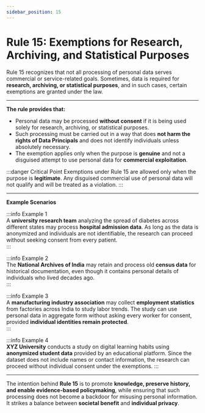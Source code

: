 ```yaml
---
sidebar_position: 15
---
```


# Rule 15: Exemptions for Research, Archiving, and Statistical Purposes

Rule 15 recognizes that not all processing of personal data serves commercial or service-related goals. Sometimes, data is required for **research, archiving, or statistical purposes**, and in such cases, certain exemptions are granted under the law.

---

**The rule provides that:**

- Personal data may be processed **without consent** if it is being used solely for research, archiving, or statistical purposes.  
- Such processing must be carried out in a way that does **not harm the rights of Data Principals** and does not identify individuals unless absolutely necessary.  
- The exemption applies only when the purpose is **genuine** and not a disguised attempt to use personal data for **commercial exploitation**.  

:::danger Critical Point
Exemptions under Rule 15 are allowed only when the purpose is **legitimate**. Any disguised commercial use of personal data will not qualify and will be treated as a violation.
:::

---

**Example Scenarios**

:::info Example 1  
A **university research team** analyzing the spread of diabetes across different states may process **hospital admission data**. As long as the data is anonymized and individuals are not identifiable, the research can proceed without seeking consent from every patient.  
:::

:::info Example 2  
The **National Archives of India** may retain and process old **census data** for historical documentation, even though it contains personal details of individuals who lived decades ago.  
:::

:::info Example 3  
A **manufacturing industry association** may collect **employment statistics** from factories across India to study labor trends. The study can use personal data in aggregate form without asking every worker for consent, provided **individual identities remain protected**.  
:::

:::info Example 4  
**XYZ University** conducts a study on digital learning habits using **anonymized student data** provided by an educational platform. Since the dataset does not include names or contact information, the research can proceed without individual consent under the exemptions. 
:::

---

The intention behind **Rule 15** is to promote **knowledge, preserve history, and enable evidence-based policymaking**, while ensuring that such processing does not become a backdoor for misusing personal information. It strikes a balance between **societal benefit** and **individual privacy**.